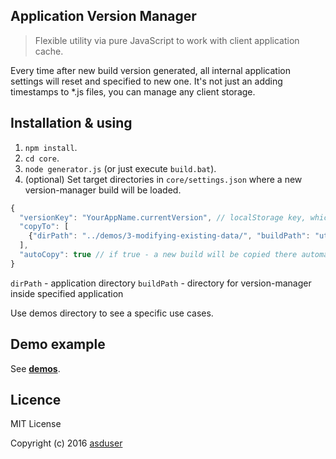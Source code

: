 ## Application Version Manager

> Flexible utility via pure JavaScript to work with client application cache. 

Every time after new build version generated, all internal application settings will reset and specified to new one.
It's not just an adding timestamps to *.js files, you can manage any client storage.

## Installation & using

1. `npm install`.
2. `cd core`.
3. `node generator.js` (or just execute `build.bat`).
4. (optional) Set target directories in `core/settings.json` where a new version-manager build will be loaded.

```javascript
{
  "versionKey": "YourAppName.currentVersion", // localStorage key, which contains info about current build
  "copyTo": [
    {"dirPath": "../demos/3-modifying-existing-data/", "buildPath": "utils/app-version-manager/"}
  ],
  "autoCopy": true // if true - a new build will be copied there automatically according to "copyTo" parameters, otherwise - will be created just a new version-manager build.
}
```

`dirPath` - application directory
`buildPath` - directory for version-manager inside specified application

Use demos directory to see a specific use cases.

## Demo example

See [**demos**](https://github.com/asduser/app-version-manager/tree/master/demos/). 

## Licence

MIT License

Copyright (c) 2016 [asduser](https://github.com/asduser)